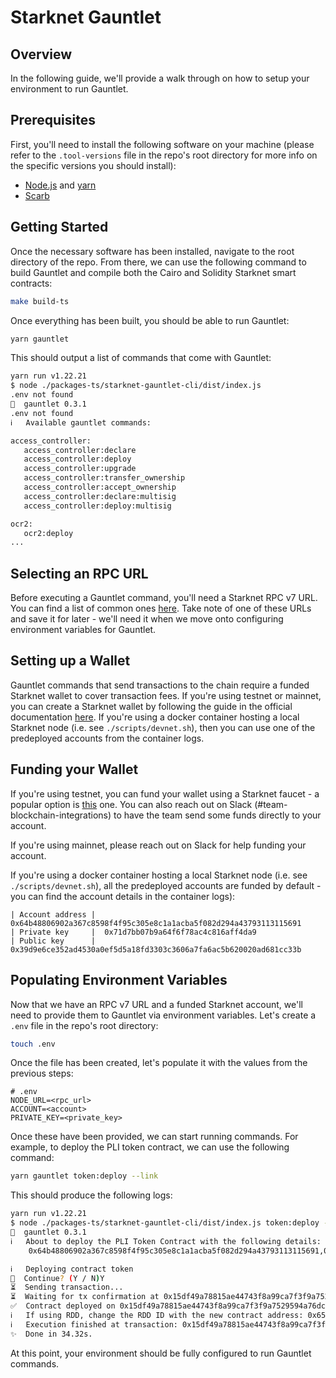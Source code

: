 # Starknet Gauntlet

## Overview

In the following guide, we'll provide a walk through on how to setup your environment to run Gauntlet.

## Prerequisites

First, you'll need to install the following software on your machine (please refer to the `.tool-versions` file in the repo's root directory for more info on the specific versions you should install):

- [Node.js](https://nodejs.org/en/download/package-manager) and [yarn](https://classic.yarnpkg.com/lang/en/docs/install)
- [Scarb](https://docs.swmansion.com/scarb/download.html)

## Getting Started

Once the necessary software has been installed, navigate to the root directory of the repo. From there, we can use the following command to build Gauntlet and compile both the Cairo and Solidity Starknet smart contracts:

```sh
make build-ts
```

Once everything has been built, you should be able to run Gauntlet:

```sh
yarn gauntlet
```

This should output a list of commands that come with Gauntlet:

```sh
yarn run v1.22.21
$ node ./packages-ts/starknet-gauntlet-cli/dist/index.js
.env not found
🧤  gauntlet 0.3.1
.env not found
ℹ️   Available gauntlet commands:

access_controller:
   access_controller:declare
   access_controller:deploy
   access_controller:upgrade
   access_controller:transfer_ownership
   access_controller:accept_ownership
   access_controller:declare:multisig
   access_controller:deploy:multisig

ocr2:
   ocr2:deploy
...
```

## Selecting an RPC URL

Before executing a Gauntlet command, you'll need a Starknet RPC v7 URL. You can find a list of common ones [here](https://www.starknetjs.com/docs/next/guides/connect_network/). Take note of one of these URLs and save it for later - we'll need it when we move onto configuring environment variables for Gauntlet.

## Setting up a Wallet

Gauntlet commands that send transactions to the chain require a funded Starknet wallet to cover transaction fees. If you're using testnet or mainnet, you can create a Starknet wallet by following the guide in the official documentation [here](https://docs.starknet.io/documentation/quick_start/set_up_an_account/). If you're using a docker container hosting a local Starknet node (i.e. see `./scripts/devnet.sh`), then you can use one of the predeployed accounts from the container logs.

## Funding your Wallet

If you're using testnet, you can fund your wallet using a Starknet faucet - a popular option is [this](https://starknet-faucet.vercel.app/) one. You can also reach out on Slack (#team-blockchain-integrations) to have the team send some funds directly to your account.

If you're using mainnet, please reach out on Slack for help funding your account.

If you're using a docker container hosting a local Starknet node (i.e. see `./scripts/devnet.sh`), all the predeployed accounts are funded by default - you can find the account details in the container logs):

```
| Account address |  0x64b48806902a367c8598f4f95c305e8c1a1acba5f082d294a43793113115691
| Private key     |  0x71d7bb07b9a64f6f78ac4c816aff4da9
| Public key      |  0x39d9e6ce352ad4530a0ef5d5a18fd3303c3606a7fa6ac5b620020ad681cc33b
```

## Populating Environment Variables

Now that we have an RPC v7 URL and a funded Starknet account, we'll need to provide them to Gauntlet via environment variables. Let's create a `.env` file in the repo's root directory:

```sh
touch .env
```

Once the file has been created, let's populate it with the values from the previous steps:

```env
# .env
NODE_URL=<rpc_url>
ACCOUNT=<account>
PRIVATE_KEY=<private_key>
```

Once these have been provided, we can start running commands. For example, to deploy the PLI token contract, we can use the following command:

```sh
yarn gauntlet token:deploy --link
```

This should produce the following logs:

```sh
yarn run v1.22.21
$ node ./packages-ts/starknet-gauntlet-cli/dist/index.js token:deploy --link
🧤  gauntlet 0.3.1
ℹ️   About to deploy the PLI Token Contract with the following details:
    0x64b48806902a367c8598f4f95c305e8c1a1acba5f082d294a43793113115691,0x64b48806902a367c8598f4f95c305e8c1a1acba5f082d294a43793113115691

ℹ️   Deploying contract token
🤔  Continue? (Y / N)Y
⏳  Sending transaction...
⏳  Waiting for tx confirmation at 0x15df49a78815ae44743f8a99ca7f3f9a7529594a76dc46853787b55ee4236b7...
✅  Contract deployed on 0x15df49a78815ae44743f8a99ca7f3f9a7529594a76dc46853787b55ee4236b7 with address 0x653d0d4c6969233b0f03095b7995793dbe7c7a7660e7cf426ecfc51aa42209f
ℹ️   If using RDD, change the RDD ID with the new contract address: 0x653d0d4c6969233b0f03095b7995793dbe7c7a7660e7cf426ecfc51aa42209f
ℹ️   Execution finished at transaction: 0x15df49a78815ae44743f8a99ca7f3f9a7529594a76dc46853787b55ee4236b7
✨  Done in 34.32s.
```

At this point, your environment should be fully configured to run Gauntlet commands.
